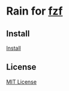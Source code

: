 # Rain for [fzf](https://github.com/junegunn/fzf)

## Install

[Install](INSTALL.md)

## License

[MIT License](LICENSE)
